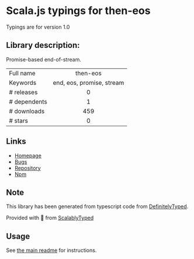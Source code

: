 
# Scala.js typings for then-eos

Typings are for version 1.0

## Library description:
Promise-based end-of-stream.

|                    |                 |
| ------------------ | :-------------: |
| Full name          | then-eos |
| Keywords           | end, eos, promise, stream |
| # releases         | 0 |
| # dependents       | 1 |
| # downloads        | 459 |
| # stars            | 0 |

## Links
- [Homepage](https://github.com/meoguru/node-then-eos)
- [Bugs](https://github.com/meoguru/node-then-eos/issues)
- [Repository](https://github.com/meoguru/node-then-eos)
- [Npm](https://www.npmjs.com/package/then-eos)
    


## Note
This library has been generated from typescript code from [DefinitelyTyped](https://definitelytyped.org).

Provided with :purple_heart: from [ScalablyTyped](https://github.com/oyvindberg/ScalablyTyped)

## Usage
See [the main readme](../../readme.md) for instructions.


